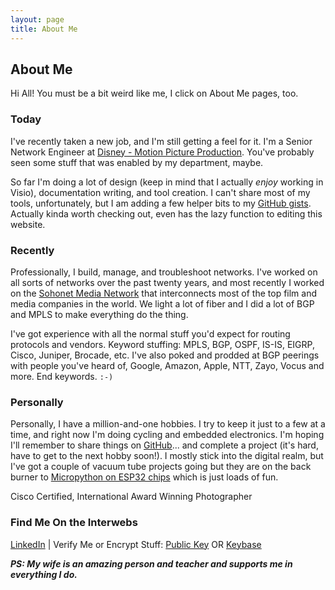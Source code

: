 ```yaml
---
layout: page
title: About Me
---
```

## About Me
Hi All! You must be a bit weird like me, I click on About Me pages, too.

### Today

I've recently taken a new job, and I'm still getting a feel for it. I'm a Senior Network Engineer at [Disney - Motion Picture Production](https://www.disney.com). You've probably seen some stuff that was enabled by my department, maybe.

So far I'm doing a lot of design (keep in mind that I actually _enjoy_ working in Visio), documentation writing, and tool creation. I can't share most of my tools, unfortunately, but I am adding a few helper bits to my [GitHub gists](https://gist.github.com/jmacego/). Actually kinda worth checking out, even has the lazy function to editing this website.

### Recently

Professionally, I build, manage, and troubleshoot networks. I've worked on all sorts of networks over the past twenty years, and most recently I worked on the [Sohonet Media Network](https://www.sohonet.com "Sohonet's Website") that interconnects most of the top film and media companies in the world. We light a lot of fiber and I did a lot of BGP and MPLS to make everything do the thing.

I've got experience with all the normal stuff you'd expect for routing protocols and vendors. Keyword stuffing: MPLS, BGP, OSPF, IS-IS, EIGRP, Cisco, Juniper, Brocade, etc. I've also poked and prodded at BGP peerings with people you've heard of, Google, Amazon, Apple, NTT, Zayo, Vocus and more. End keywords. `:-)`

### Personally

Personally, I have a million-and-one hobbies. I try to keep it just to a few at a time, and right now I'm doing cycling and embedded electronics. I'm hoping I'll remember to share things on [GitHub](https://www.github.com/jmacego "My github repository, don't laugh.")... and complete a project (it's hard, have to get to the next hobby soon!). I mostly stick into the digital realm, but I've got a couple of vacuum tube projects going but they are on the back burner to [Micropython on ESP32 chips](https://www.micropython.org) which is just loads of fun.

Cisco Certified, International Award Winning Photographer

### Find Me On the Interwebs

[LinkedIn](http://www.linkedin.com/in/jmacego "Connecting Professionals") \| Verify Me or Encrypt Stuff: [Public Key](/pubkey "GPG Public Key") OR [Keybase](https://keybase.io/jmacego "Secure Communications Platform")

***PS: My wife is an amazing person and teacher and supports me in everything I do.***